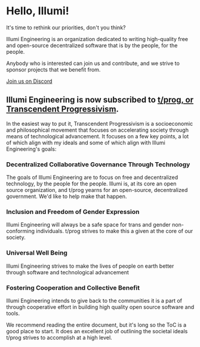 # Hello, Illumi!
It's time to rethink our priorities, don't you think?

Illumi Engineering is an organization dedicated to writing high-quality free and open-source decentralized software that is by the people, for the people.

Anybody who is interested can join us and contribute, and we strive to sponsor projects that we benefit from.

[Join us on Discord](https://discord.gg/JR6Q8YVWX8)

## Illumi Engineering is now subscribed to [t/prog, or Transcendent Progressivism](https://tprog.tech).

In the easiest way to put it, Transcendent Progressivism is a socioeconomic and philosophical movement that focuses on accelerating society through means of technological advancement. It focuses on a few key points, a lot of which align with my ideals and some of which align with Illumi Engineering's goals:

### Decentralized Collaborative Governance Through Technology
The goals of Illumi Engineering are to focus on free and decentralized technology, by the people for the people. Illumi is, at its core an open source organization, and t/prog yearns for an open-source, decentralized government. We'd like to help make that happen.

### Inclusion and Freedom of Gender Expression
Illumi Engineering will always be a safe space for trans and gender non-conforming individuals. t/prog strives to make this a given at the core of our society.

### Universal Well Being
Illumi Engineering strives to make the lives of people on earth better through software and technological advancement

### Fostering Cooperation and Collective Benefit
Illumi Engineering intends to give back to the communities it is a part of through cooperative effort in building high quality open source software and tools.

We recommend reading the entire document, but it's long so the ToC is a good place to start. It does an excellent job of outlining the societal ideals t/prog strives to accomplish at a high level.
